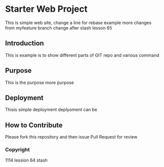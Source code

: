# Starter Web Project

This is simple web site, change a line for rebase example
more changes from myfeature branch
change after stash lesson 65

## Introduction

This is example is to show different parts of GIT repo and various command

## Purpose

This is the purpose
more purpose

## Deployment

Thisis simple deployment
deplyoment can be

## How to Contribute

Please fork this repository and then issue Pull Request for review

### Copyright
1114   lession 64 stash